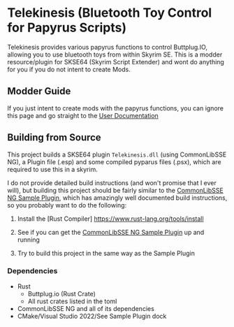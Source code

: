# Telekinesis (Bluetooth Toy Control for Papyrus Scripts)

Telekinesis provides various papyrus functions to control Buttplug.IO, allowing you to use bluetooth toys from within Skyrim SE. This is a modder resource/plugin for SKSE64 (Skyrim Script Extender) and wont do anything for you if you do not intent to create Mods.

## Modder Guide

If you just intent to create mods with the papyrus functions, you can ignore this page and go straight to the [User Documentation](README.md)

## Building from Source

This project builds a SKSE64 plugin `Telekinesis.dll` (using CommonLibSSE NG), a Plugin file (.esp) and some compiled pyparus files (.psx), which are required to use this in a skyrim.

I do not provide detailed build instructions (and won't promise that I ever will), but building this project should be fairly similar to the [CommonLibSSE NG Sample Plugin](https://gitlab.com/colorglass/commonlibsse-sample-plugin), which has amazingly well documented build instructions, so you probably want to do the following:

 1. Install the [Rust Compiler] https://www.rust-lang.org/tools/install

 2. See if you can get the [CommonLibSSE NG Sample Plugin](https://gitlab.com/colorglass/commonlibsse-sample-plugin) up and running

 3. Try to build this project in the same way as the Sample Plugin

### Dependencies
 
 * Rust
    * Buttplug.io (Rust Crate)
    * All rust crates listed in the toml
 * CommonLibSSE NG and all of its dependencies
 * CMake/Visual Studio 2022/See Sample Plugin dock


